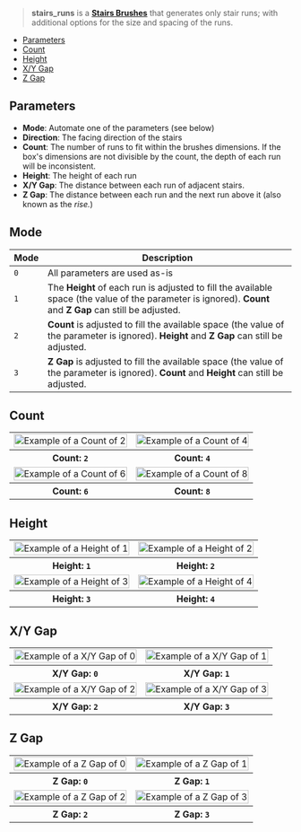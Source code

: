 > **stairs_runs** is a **[Stairs Brushes](Stairs-Brushes)** that generates only stair runs; with additional options for the size and spacing of the runs.

- [Parameters](#parameters)
- [Count](#count)
- [Height](#height)
- [X/Y Gap](#xy-gap)
- [Z Gap](#z-gap)

## Parameters

- **Mode**: Automate one of the parameters (see below)
- **Direction**: The facing direction of the stairs
- **Count**: The number of runs to fit within the brushes dimensions. If the box's dimensions are not divisible by the count, the depth of each run will be inconsistent.
- **Height**: The height of each run
- **X/Y Gap**: The distance between each run of adjacent stairs.
- **Z Gap**: The distance between each run and the next run above it (also known as the _rise._)

## Mode

| Mode | Description |
| ---- | ----------- |
| `0` | All parameters are used as-is |
| `1` | The **Height** of each run is adjusted to fill the available space (the value of the parameter is ignored). **Count** and **Z Gap** can still be adjusted. |
| `2` | **Count** is adjusted to fill the available space (the value of the parameter is ignored). **Height** and **Z Gap** can still be adjusted. |
| `3` | **Z Gap** is adjusted to fill the available space (the value of the parameter is ignored). **Count** and **Height** can still be adjusted. |

## Count

<table>
    <tr>
        <td width="50%"><img width="100%" src="https://s3.amazonaws.com/misc.lachlanmcdonald.com/magicavoxel-shaders/239ce726-a6bd-4d08-b68b-21e125a27337/stairs_count_2.png" alt="Example of a Count of 2"></td>
        <td width="50%"><img width="100%" src="https://s3.amazonaws.com/misc.lachlanmcdonald.com/magicavoxel-shaders/239ce726-a6bd-4d08-b68b-21e125a27337/stairs_count_4.png" alt="Example of a Count of 4"></td>
    </tr>
    <tr>
        <th>Count: <code>2</code></th>
        <th>Count: <code>4</code></th>
    </tr>
    <tr>
        <td width="50%"><img width="100%" src="https://s3.amazonaws.com/misc.lachlanmcdonald.com/magicavoxel-shaders/239ce726-a6bd-4d08-b68b-21e125a27337/stairs_count_6.png" alt="Example of a Count of 6"></td>
        <td width="50%"><img width="100%" src="https://s3.amazonaws.com/misc.lachlanmcdonald.com/magicavoxel-shaders/239ce726-a6bd-4d08-b68b-21e125a27337/stairs_count_8.png" alt="Example of a Count of 8"></td>
    </tr>
    <tr>
        <th>Count: <code>6</code></th>
        <th>Count: <code>8</code></th>
    </tr>
</table>

## Height

<table>
    <tr>
        <td width="50%"><img width="100%" src="https://s3.amazonaws.com/misc.lachlanmcdonald.com/magicavoxel-shaders/239ce726-a6bd-4d08-b68b-21e125a27337/stairs_height_1.png" alt="Example of a Height of 1"></td>
        <td width="50%"><img width="100%" src="https://s3.amazonaws.com/misc.lachlanmcdonald.com/magicavoxel-shaders/239ce726-a6bd-4d08-b68b-21e125a27337/stairs_height_2.png" alt="Example of a Height of 2"></td>
    </tr>
    <tr>
        <th>Height: <code>1</code></th>
        <th>Height: <code>2</code></th>
    </tr>
    <tr>
        <td width="50%"><img width="100%" src="https://s3.amazonaws.com/misc.lachlanmcdonald.com/magicavoxel-shaders/239ce726-a6bd-4d08-b68b-21e125a27337/stairs_height_3.png" alt="Example of a Height of 3"></td>
        <td width="50%"><img width="100%" src="https://s3.amazonaws.com/misc.lachlanmcdonald.com/magicavoxel-shaders/239ce726-a6bd-4d08-b68b-21e125a27337/stairs_height_4.png" alt="Example of a Height of 4"></td>
    </tr>
    <tr>
        <th>Height: <code>3</code></th>
        <th>Height: <code>4</code></th>
    </tr>
</table>

## X/Y Gap

<table>
    <tr>
        <td width="50%"><img width="100%" src="https://s3.amazonaws.com/misc.lachlanmcdonald.com/magicavoxel-shaders/239ce726-a6bd-4d08-b68b-21e125a27337/stairs_xy_gap_0.png" alt="Example of a X/Y Gap of 0"></td>
        <td width="50%"><img width="100%" src="https://s3.amazonaws.com/misc.lachlanmcdonald.com/magicavoxel-shaders/239ce726-a6bd-4d08-b68b-21e125a27337/stairs_xy_gap_1.png" alt="Example of a X/Y Gap of 1"></td>
    </tr>
    <tr>
        <th>X/Y Gap: <code>0</code></th>
        <th>X/Y Gap: <code>1</code></th>
    </tr>
    <tr>
        <td width="50%"><img width="100%" src="https://s3.amazonaws.com/misc.lachlanmcdonald.com/magicavoxel-shaders/239ce726-a6bd-4d08-b68b-21e125a27337/stairs_xy_gap_2.png" alt="Example of a X/Y Gap of 2"></td>
        <td width="50%"><img width="100%" src="https://s3.amazonaws.com/misc.lachlanmcdonald.com/magicavoxel-shaders/239ce726-a6bd-4d08-b68b-21e125a27337/stairs_xy_gap_3.png" alt="Example of a X/Y Gap of 3"></td>
    </tr>
    <tr>
        <th>X/Y Gap: <code>2</code></th>
        <th>X/Y Gap: <code>3</code></th>
    </tr>
</table>

## Z Gap

<table>
    <tr>
        <td width="50%"><img width="100%" src="https://s3.amazonaws.com/misc.lachlanmcdonald.com/magicavoxel-shaders/239ce726-a6bd-4d08-b68b-21e125a27337/stairs_z_gap_0.png" alt="Example of a Z Gap of 0"></td>
        <td width="50%"><img width="100%" src="https://s3.amazonaws.com/misc.lachlanmcdonald.com/magicavoxel-shaders/239ce726-a6bd-4d08-b68b-21e125a27337/stairs_z_gap_1.png" alt="Example of a Z Gap of 1"></td>
    </tr>
    <tr>
        <th>Z Gap: <code>0</code></th>
        <th>Z Gap: <code>1</code></th>
    </tr>
    <tr>
        <td width="50%"><img width="100%" src="https://s3.amazonaws.com/misc.lachlanmcdonald.com/magicavoxel-shaders/239ce726-a6bd-4d08-b68b-21e125a27337/stairs_z_gap_2.png" alt="Example of a Z Gap of 2"></td>
        <td width="50%"><img width="100%" src="https://s3.amazonaws.com/misc.lachlanmcdonald.com/magicavoxel-shaders/239ce726-a6bd-4d08-b68b-21e125a27337/stairs_z_gap_3.png" alt="Example of a Z Gap of 3"></td>
    </tr>
    <tr>
        <th>Z Gap: <code>2</code></th>
        <th>Z Gap: <code>3</code></th>
    </tr>
</table>
